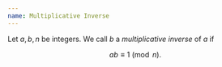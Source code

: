 ```yaml
---
name: Multiplicative Inverse
---
```


Let $a,b,n$ be integers. We call $b$ a *multiplicative inverse* of $a$ if

$$ab \equiv 1\pmod{n}.$$